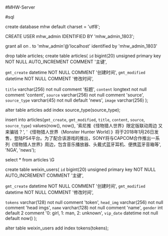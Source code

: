 #MHW-Server



#sql

create database mhw default charset = 'utf8';

CREATE USER mhw_admin IDENTIFIED BY 'mhw_admin_1803';

grant all on *.* to 'mhw_admin'@'localhost' identified by 'mhw_admin_1803'



drop table articles;
create table articles(
  `id` bigint(20) unsigned primary key  NOT NULL AUTO_INCREMENT COMMENT '主键',

  `gmt_create` datetime NOT NULL COMMENT '创建时间',
  `gmt_modified` datetime NOT NULL COMMENT '修改时间',

  `title` varchar(256) not null comment '标题',
  `content` longtext not null comment 'content',
  `source` varchar(256) not null comment 'source',
  `source_type` varchar(45) not null default 'news',
  `image` varchar(256)
);

alter table articles add index source_type(source_type);

insert into articles(`gmt_create`, `gmt_modified`, `title`, `content`, `source`, `source_type`)
values(now(), now(), '索尼推《怪物猎人世界》限定版联动周边 又来骗钱？',
'《怪物猎人世界（Monster Hunter World）》将于2018年1月26日发售，登陆PS4平台。为了配合该游戏的推出，SONY将与CAPCOM合作推出一系列《怪物猎人世界》周边，包含音乐播放器、头戴式蓝牙耳机、便携蓝牙音箱等',
'NGA', 'news');

select * from articles \G


create table weixin_users(
  `id` bigint(20) unsigned primary key  NOT NULL AUTO_INCREMENT COMMENT '主键',

  `gmt_create` datetime NOT NULL COMMENT '创建时间',
  `gmt_modified` datetime NOT NULL COMMENT '修改时间',

  `tokens` varchar(128) not null comment 'token',
  `head_img` varchar(256) not null comment 'head imgs',
  `name` varchar(128) not null comment 'name',
  `gender` int default 2 comment '0: girl, 1: man, 2: unknown',
  `vip_date` datetime not null default now()
);

alter table weixin_users add index tokens(tokens);





